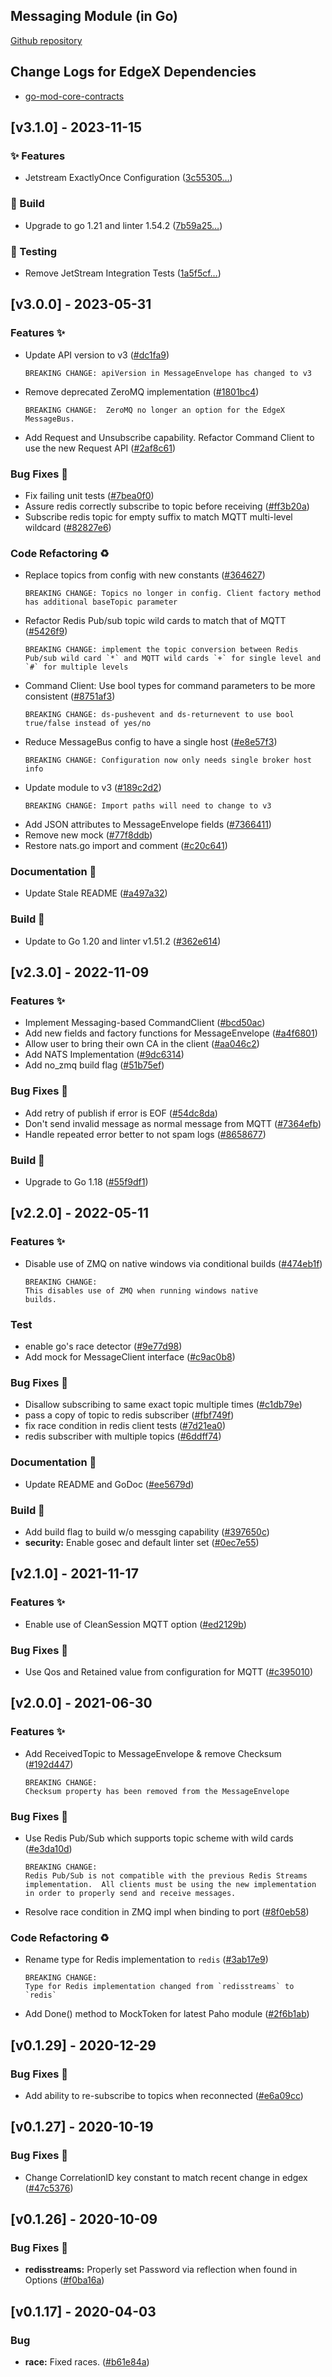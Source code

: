 
<a name="Messaging Go Mod Changelog"></a>
## Messaging Module (in Go)
[Github repository](https://github.com/agile-edgex/go-mod-messaging)

## Change Logs for EdgeX Dependencies

- [go-mod-core-contracts](https://github.com/agile-edgex/go-mod-core-contracts/blob/main/CHANGELOG.md)

## [v3.1.0] - 2023-11-15

### ✨  Features

- Jetstream ExactlyOnce Configuration ([3c55305…](https://github.com/agile-edgex/go-mod-messaging/commit/3c55305cfd05bef29fbb93d4e3d90757e4d22020))

### 👷 Build

- Upgrade to go 1.21 and linter 1.54.2 ([7b59a25…](https://github.com/agile-edgex/go-mod-messaging/commit/7b59a25c1822550825b9974141cd735907edc1f3))

### 🧪 Testing

- Remove JetStream Integration Tests ([1a5f5cf…](https://github.com/agile-edgex/go-mod-messaging/commit/1a5f5cf7ee1694f85f5961da7ec7b42515e04c2b))

## [v3.0.0] - 2023-05-31

### Features ✨
- Update API version to v3 ([#dc1fa9](https://github.com/agile-edgex/go-mod-messaging/commit/dc1fa98dd5cff36050f0a22e2fc1163a68747014))
  ```text
  BREAKING CHANGE: apiVersion in MessageEnvelope has changed to v3
  ```
- Remove deprecated ZeroMQ implementation ([#1801bc4](https://github.com/agile-edgex/go-mod-messaging/commits/1801bc4))
  ```text
  BREAKING CHANGE:  ZeroMQ no longer an option for the EdgeX MessageBus.
  ```
- Add Request and Unsubscribe capability. Refactor Command Client to use the new Request API ([#2af8c61](https://github.com/agile-edgex/go-mod-messaging/commit/2af8c61d0e656fe444bc90452b65213b17b562fd))

### Bug Fixes 🐛

- Fix failing unit tests ([#7bea0f0](https://github.com/agile-edgex/go-mod-messaging/commits/7bea0f0))
- Assure redis correctly subscribe to topic before receiving ([#ff3b20a](https://github.com/agile-edgex/go-mod-messaging/commits/ff3b20a))
- Subscribe redis topic for empty suffix to match MQTT multi-level wildcard ([#82827e6](https://github.com/agile-edgex/go-mod-messaging/commits/82827e6))

### Code Refactoring ♻

- Replace topics from config with new constants ([#364627](https://github.com/agile-edgex/go-mod-messaging/commit/3646279d0d8422a850dd5d44cc6aff0ea4631ac0))
  ```text
  BREAKING CHANGE: Topics no longer in config. Client factory method has additional baseTopic parameter 
  ```
- Refactor Redis Pub/sub topic wild cards to match that of MQTT ([#5426f9](https://github.com/agile-edgex/go-mod-messaging/commit/5426f937f3aee4cda3bcc0daa344856af0d8fc62))
  ```text
  BREAKING CHANGE: implement the topic conversion between Redis Pub/sub wild card `*` and MQTT wild cards `+` for single level and `#` for multiple levels
  ```
- Command Client: Use bool types for command parameters to be more consistent ([#8751af3](https://github.com/agile-edgex/go-mod-messaging/commit/8751af38578a3e010e883831076946c588ab1e84))
  ```text
  BREAKING CHANGE: ds-pushevent and ds-returnevent to use bool true/false instead of yes/no
  ```
- Reduce MessageBus config to have a single host ([#e8e57f3](https://github.com/agile-edgex/go-mod-messaging/commit/e8e57f3b0af30f535f07ddfc2349a27bb1632bae))
  ```text
  BREAKING CHANGE: Configuration now only needs single broker host info
  ```
- Update module to v3 ([#189c2d2](https://github.com/agile-edgex/go-mod-messaging/commit/189c2d28ed056c67dc7662a8657f6f9aa31afc7f))
  ```text
  BREAKING CHANGE: Import paths will need to change to v3
  ```
- Add JSON attributes to MessageEnvelope fields ([#7366411](https://github.com/agile-edgex/go-mod-messaging/commits/7366411))
- Remove new mock ([#77f8ddb](https://github.com/agile-edgex/go-mod-messaging/commits/77f8ddb))
- Restore nats.go import and comment ([#c20c641](https://github.com/agile-edgex/go-mod-messaging/commits/c20c641))

### Documentation 📖

- Update Stale README ([#a497a32](https://github.com/agile-edgex/go-mod-messaging/commits/a497a32))

### Build 👷

- Update to Go 1.20 and linter v1.51.2 ([#362e614](https://github.com/agile-edgex/go-mod-messaging/commits/362e614))

## [v2.3.0] - 2022-11-09

### Features ✨

- Implement Messaging-based CommandClient ([#bcd50ac](https://github.com/agile-edgex/go-mod-messaging/commits/bcd50ac))
- Add new fields and factory functions for MessageEnvelope ([#a4f6801](https://github.com/agile-edgex/go-mod-messaging/commits/a4f6801))
- Allow user to bring their own CA in the client ([#aa046c2](https://github.com/agile-edgex/go-mod-messaging/commits/aa046c2))
- Add NATS Implementation ([#9dc6314](https://github.com/agile-edgex/go-mod-messaging/commits/9dc6314))
- Add no_zmq build flag ([#51b75ef](https://github.com/agile-edgex/go-mod-messaging/commits/51b75ef))

### Bug Fixes 🐛

- Add retry of publish if error is EOF ([#54dc8da](https://github.com/agile-edgex/go-mod-messaging/commits/54dc8da))
- Don't send invalid message as normal message from MQTT ([#7364efb](https://github.com/agile-edgex/go-mod-messaging/commits/7364efb))
- Handle repeated error better to not spam logs ([#8658677](https://github.com/agile-edgex/go-mod-messaging/commits/8658677))

### Build 👷

- Upgrade to Go 1.18 ([#55f9df1](https://github.com/agile-edgex/go-mod-messaging/commits/55f9df1))

## [v2.2.0] - 2022-05-11

### Features ✨

- Disable use of ZMQ on native windows via conditional builds ([#474eb1f](https://github.com/agile-edgex/go-mod-messaging/commits/474eb1f))

  ```
  BREAKING CHANGE:
  This disables use of ZMQ when running windows native
  builds.
  ```

### Test

- enable go's race detector ([#9e77d98](https://github.com/agile-edgex/go-mod-messaging/commits/9e77d98))
- Add mock for MessageClient interface ([#c9ac0b8](https://github.com/agile-edgex/go-mod-messaging/commits/c9ac0b8))

### Bug Fixes 🐛

- Disallow subscribing to same exact topic multiple times ([#c1db79e](https://github.com/agile-edgex/go-mod-messaging/commits/c1db79e))
- pass a copy of topic to redis subscriber ([#fbf749f](https://github.com/agile-edgex/go-mod-messaging/commits/fbf749f))
- fix race condition in redis client tests ([#7d21ea0](https://github.com/agile-edgex/go-mod-messaging/commits/7d21ea0))
- redis subscriber with multiple topics ([#6ddff74](https://github.com/agile-edgex/go-mod-messaging/commits/6ddff74))

### Documentation 📖

- Update README and GoDoc ([#ee5679d](https://github.com/agile-edgex/go-mod-messaging/commits/ee5679d))

### Build 👷

- Add build flag to build w/o messging capability ([#397650c](https://github.com/agile-edgex/go-mod-messaging/commits/397650c))
- **security:** Enable gosec and default linter set ([#0ec7e55](https://github.com/agile-edgex/go-mod-messaging/commits/0ec7e55))

## [v2.1.0] - 2021-11-17

### Features ✨

- Enable use of CleanSession MQTT option ([#ed2129b](https://github.com/agile-edgex/go-mod-messaging/commits/ed2129b))

### Bug Fixes 🐛

- Use Qos and Retained value from configuration for MQTT ([#c395010](https://github.com/agile-edgex/go-mod-messaging/commits/c395010))

## [v2.0.0] - 2021-06-30
### Features ✨
- Add ReceivedTopic to MessageEnvelope & remove Checksum ([#192d447](https://github.com/agile-edgex/go-mod-messaging/commits/192d447))
    ```
    BREAKING CHANGE:
    Checksum property has been removed from the MessageEnvelope
    ```
### Bug Fixes 🐛
- Use Redis Pub/Sub which supports topic scheme with wild cards ([#e3da10d](https://github.com/agile-edgex/go-mod-messaging/commits/e3da10d))
    ```
    BREAKING CHANGE:
    Redis Pub/Sub is not compatible with the previous Redis Streams implementation.  All clients must be using the new implementation in order to properly send and receive messages.
    ```
- Resolve race condition in ZMQ impl when binding to port ([#8f0eb58](https://github.com/agile-edgex/go-mod-messaging/commits/8f0eb58))
### Code Refactoring ♻
- Rename type for Redis implementation to `redis` ([#3ab17e9](https://github.com/agile-edgex/go-mod-messaging/commits/3ab17e9))
    ```
    BREAKING CHANGE:
    Type for Redis implementation changed from `redisstreams` to `redis`
    ```
- Add Done() method to MockToken for latest Paho module ([#2f6b1ab](https://github.com/agile-edgex/go-mod-messaging/commits/2f6b1ab))

<a name="v0.1.29"></a>
## [v0.1.29] - 2020-12-29
### Bug Fixes 🐛
- Add ability to re-subscribe to topics when reconnected ([#e6a09cc](https://github.com/agile-edgex/go-mod-messaging/commits/e6a09cc))

<a name="v0.1.27"></a>
## [v0.1.27] - 2020-10-19
### Bug Fixes 🐛
- Change CorrelationID key constant to match recent change in edgex ([#47c5376](https://github.com/agile-edgex/go-mod-messaging/commits/47c5376))

<a name="v0.1.26"></a>
## [v0.1.26] - 2020-10-09
### Bug Fixes 🐛
- **redisstreams:** Properly set Password via reflection when found in Options ([#f0ba16a](https://github.com/agile-edgex/go-mod-messaging/commits/f0ba16a))

<a name="v0.1.17"></a>
## [v0.1.17] - 2020-04-03
### Bug
- **race:** Fixed races. ([#b61e84a](https://github.com/agile-edgex/go-mod-messaging/commits/b61e84a))

